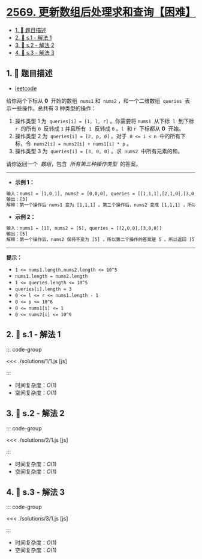 # [2569. 更新数组后处理求和查询【困难】](https://github.com/tnotesjs/TNotes.leetcode/tree/main/notes/2569.%20%E6%9B%B4%E6%96%B0%E6%95%B0%E7%BB%84%E5%90%8E%E5%A4%84%E7%90%86%E6%B1%82%E5%92%8C%E6%9F%A5%E8%AF%A2%E3%80%90%E5%9B%B0%E9%9A%BE%E3%80%91)

<!-- region:toc -->

- [1. 📝 题目描述](#1--题目描述)
- [2. 🎯 s.1 - 解法 1](#2--s1---解法-1)
- [3. 🎯 s.2 - 解法 2](#3--s2---解法-2)
- [4. 🎯 s.3 - 解法 3](#4--s3---解法-3)

<!-- endregion:toc -->

## 1. 📝 题目描述

- [leetcode](https://leetcode.cn/problems/handling-sum-queries-after-update/)

给你两个下标从 **0**  开始的数组  `nums1` 和  `nums2` ，和一个二维数组  `queries`  表示一些操作。总共有 3 种类型的操作：

1. 操作类型 1 为  `queries[i] = [1, l, r]` 。你需要将 `nums1`  从下标  `l`  到下标 `r`  的所有 `0`  反转成 `1` 并且所有  `1`  反转成 `0` 。`l`  和 `r`  下标都从 **0**  开始。
2. 操作类型 2 为  `queries[i] = [2, p, 0]` 。对于  `0 <= i < n`  中的所有下标，令  `nums2[i] = nums2[i] + nums1[i] * p` 。
3. 操作类型 3 为  `queries[i] = [3, 0, 0]` 。求  `nums2`  中所有元素的和。

请你返回一个  *数组*，包含  *所有第三种操作类型*  的答案。

---

- **示例 1：**

```txt
输入：nums1 = [1,0,1], nums2 = [0,0,0], queries = [[1,1,1],[2,1,0],[3,0,0]]
输出：[3]
解释：第一个操作后 nums1 变为 [1,1,1] 。第二个操作后，nums2 变成 [1,1,1] ，所以第三个操作的答案为 3 。所以返回 [3] 。
```

- **示例 2：**

```txt
输入：nums1 = [1], nums2 = [5], queries = [[2,0,0],[3,0,0]]
输出：[5]
解释：第一个操作后，nums2 保持不变为 [5] ，所以第二个操作的答案是 5 。所以返回 [5] 。
```

---

**提示：**

- `1 <= nums1.length,nums2.length <= 10^5`
- `nums1.length = nums2.length`
- `1 <= queries.length <= 10^5`
- `queries[i].length = 3`
- `0 <= l <= r <= nums1.length - 1`
- `0 <= p <= 10^6`
- `0 <= nums1[i] <= 1`
- `0 <= nums2[i] <= 10^9`

## 2. 🎯 s.1 - 解法 1

::: code-group

<<< ./solutions/1/1.js [js]

:::

- 时间复杂度：$O(1)$
- 空间复杂度：$O(1)$

## 3. 🎯 s.2 - 解法 2

::: code-group

<<< ./solutions/2/1.js [js]

:::

- 时间复杂度：$O(1)$
- 空间复杂度：$O(1)$

## 4. 🎯 s.3 - 解法 3

::: code-group

<<< ./solutions/3/1.js [js]

:::

- 时间复杂度：$O(1)$
- 空间复杂度：$O(1)$
